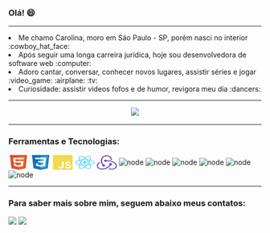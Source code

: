 ### Olá! :smile:

---

<div align="center">
  <div align="left" style="display: inline_block">
    <li> Me chamo Carolina, moro em São Paulo - SP, porém nasci no interior  :cowboy_hat_face:  
    <li> Após seguir uma longa carreira jurídica, hoje sou desenvolvedora de software web :computer: </li>
    <li> Adoro cantar, conversar, conhecer novos lugares, assistir séries e jogar :video_game: :airplane: :tv: </li>
    <li> Curiosidade: assistir vídeos fofos e de humor, revigora meu dia :dancers:</li>
  </div>
</div>

---

<div align="center">
  <img height="146em" src="https://github-readme-stats.vercel.app/api?username=CarolinaAriadne&show_icons=true&theme=dracula&include_all_commits=true&count_private=true&icon_color=2FC18C&title_color=2FC18C&bg_color=1A1D21"/>
</div>

---

### Ferramentas e Tecnologias:

<div>
  <img align="center" alt="HTML" height="30" width="40" src="https://raw.githubusercontent.com/devicons/devicon/master/icons/html5/html5-original.svg">
  <img align="center" alt="CSS" height="30" width="40" src="https://raw.githubusercontent.com/devicons/devicon/master/icons/css3/css3-original.svg">
   <img align="center" alt="Js" height="30" width="40" src="https://raw.githubusercontent.com/devicons/devicon/master/icons/javascript/javascript-plain.svg">
  <img align="center" alt="React" height="30" width="40" src="https://raw.githubusercontent.com/devicons/devicon/master/icons/react/react-original.svg">
  <img align="center" alt="redux" height="30" width="40" src="https://raw.githubusercontent.com/devicons/devicon/master/icons/redux/redux-original.svg">
  <img align="center" alt="node" height="30" width="40"  src="https://cdn.jsdelivr.net/gh/devicons/devicon/icons/nodejs/nodejs-original.svg">
  <img align="center" alt="node" height="30" width="40" src="https://cdn.jsdelivr.net/gh/devicons/devicon/icons/typescript/typescript-original.svg">
  <img align="center" alt="node" height="30" width="40" src="https://cdn.jsdelivr.net/gh/devicons/devicon/icons/jest/jest-plain.svg">
  <img align="center" alt="node" height="30" width="40" src="https://cdn.jsdelivr.net/gh/devicons/devicon/icons/mysql/mysql-original.svg">      
  <img align="center" alt="node" height="30" width="40" src="https://cdn.jsdelivr.net/gh/devicons/devicon/icons/mongodb/mongodb-original.svg">          
  <img align="center" alt="node" height="30" width="40" src="https://cdn.jsdelivr.net/gh/devicons/devicon/icons/docker/docker-original.svg">            
  </div>

---

### Para saber mais sobre mim, seguem abaixo meus contatos:

   <a href="https://www.linkedin.com/in/carolina-ariadne-03424a82/" target="_blank"><img src="https://img.shields.io/badge/-LinkedIn-%230077B5?style=for-the-badge&logo=linkedin&logoColor=white" target="_blank"></a>
   <a href = "c.ariadneadv@gmail.com"><img src="https://img.shields.io/badge/-Gmail-%23333?style=for-the-badge&logo=gmail&logoColor=white" target="_blank"></a>
